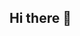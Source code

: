 ## Hi there 👋
<!--
- 🔭 I’m currently lf work
- 🌱 I’m currently learning c++\cuberseq.
- 🤔 I’m looking for help with everetying
- ⚡ Fun fact: u always see ur nose
-->

